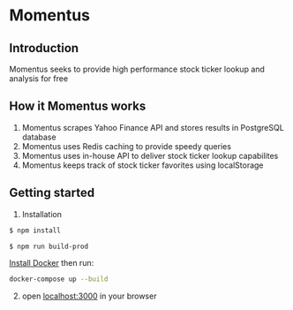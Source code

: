 # Momentus

## Introduction
Momentus seeks to provide high performance stock ticker lookup and analysis for free

## How it Momentus works
1. Momentus scrapes Yahoo Finance API and stores results in PostgreSQL database
2. Momentus uses Redis caching to provide speedy queries
3. Momentus uses in-house API to deliver stock ticker lookup capabilites
4. Momentus keeps track of stock ticker favorites using localStorage

## Getting started
1. Installation
```sh
$ npm install
```
```sh
$ npm run build-prod
```

[Install Docker](https://docs.docker.com/get-docker/) then run:
```sh
docker-compose up --build
```

2. open [localhost:3000](http://localhost:3000) in your browser
